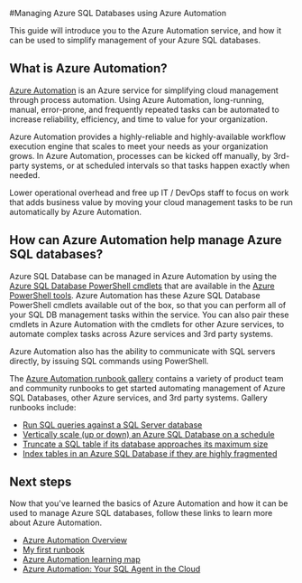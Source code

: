 <properties
	pageTitle="Manage Azure SQL Databases using Azure Automation"
	description="Learn about how the Azure Automation service can be used to manage Azure SQL databases at scale."
	services="sql-database, automation"
	documentationCenter=""
	authors="jodoglevy"
	manager="jhubbard"
	editor="monicar"/>

<tags
	ms.service="sql-database"
	ms.workload="data-management"
	ms.tgt_pltfrm="na"
	ms.devlang="na"
	ms.topic="article"
	ms.date="05/26/2016"
	ms.author="jolevy"/>



#Managing Azure SQL Databases using Azure Automation

This guide will introduce you to the Azure Automation service, and how it can be used to simplify management of your Azure SQL databases.


## What is Azure Automation?

[Azure Automation](https://azure.microsoft.com/services/automation/) is an Azure service for simplifying cloud management through process automation. Using Azure Automation, long-running, manual, error-prone, and frequently repeated tasks can be automated to increase reliability, efficiency, and time to value for your organization.

Azure Automation provides a highly-reliable and highly-available workflow execution engine that scales to meet your needs as your organization grows. In Azure Automation, processes can be kicked off manually, by 3rd-party systems, or at scheduled intervals so that tasks happen exactly when needed.

Lower operational overhead and free up IT / DevOps staff to focus on work that adds business value by moving your cloud management tasks to be run automatically by Azure Automation.


## How can Azure Automation help manage Azure SQL databases?

Azure SQL Database can be managed in Azure Automation by using the [Azure SQL Database PowerShell cmdlets](https://msdn.microsoft.com/library/dn546723.aspx) that are available in the [Azure PowerShell tools](https://msdn.microsoft.com/library/azure/jj156055.aspx). Azure Automation has these Azure SQL Database PowerShell cmdlets available out of the box, so that you can perform all of your SQL DB management tasks within the service. You can also pair these cmdlets in Azure Automation with the cmdlets for other Azure services, to automate complex tasks across Azure services and 3rd party systems.

Azure Automation also has the ability to communicate with SQL servers directly, by issuing SQL commands using PowerShell.

The [Azure Automation runbook gallery](https://azure.microsoft.com/blog/2014/10/07/introducing-the-azure-automation-runbook-gallery/) contains a variety of product team and community runbooks to get started automating management of Azure SQL Databases, other Azure services, and 3rd party systems. Gallery runbooks include:

 * [Run SQL queries against a SQL Server database](https://gallery.technet.microsoft.com/scriptcenter/How-to-use-a-SQL-Command-be77f9d2)
 * [Vertically scale (up or down) an Azure SQL Database on a schedule](https://gallery.technet.microsoft.com/scriptcenter/Azure-SQL-Database-e957354f)
 * [Truncate a SQL table if its database approaches its maximum size](https://gallery.technet.microsoft.com/scriptcenter/Azure-Automation-Your-SQL-30f8736b)
 * [Index tables in an Azure SQL Database if they are highly fragmented](https://gallery.technet.microsoft.com/scriptcenter/Indexes-tables-in-an-Azure-73a2a8ea)

## Next steps

Now that you've learned the basics of Azure Automation and how it can be used to manage Azure SQL databases, follow these links to learn more about Azure Automation.

- [Azure Automation Overview](../automation/automation-intro.md)
- [My first runbook](../automation/automation-first-runbook-graphical.md)
- [Azure Automation learning map](https://azure.microsoft.com/documentation/learning-paths/automation/)
- [Azure Automation: Your SQL Agent in the Cloud](https://azure.microsoft.com/blog/2014/06/26/azure-automation-your-sql-agent-in-the-cloud/) 
 
